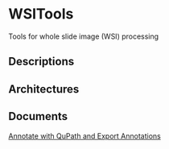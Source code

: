 # WSITools
Tools for whole slide image (WSI) processing
## Descriptions

## Architectures

## Documents
[Annotate with QuPath and Export Annotations](docs/wsi_annotation/QuPath_scripts/readme.md)